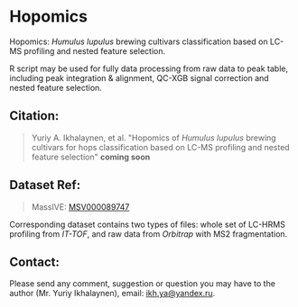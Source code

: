 # Hopomics
Hopomics: _Humulus lupulus_ brewing cultivars classification based on LC-MS profiling and nested feature selection.

R script may be used for fully data processing from raw data to peak table, including peak integration & alignment, QC-XGB signal correction and nested feature selection.

## Citation:
> Yuriy A. Ikhalaynen, et al. "Hopomics of _Humulus lupulus_ brewing cultivars for hops classification based on LC-MS profiling and nested feature selection" __coming soon__

## Dataset Ref:
> MassIVE: [MSV000089747](https://massive.ucsd.edu/ProteoSAFe/dataset.jsp?accession=MSV000089747)

Corresponding dataset contains two types of files: whole set of LC-HRMS profiling from _IT-TOF_, and raw data from _Orbitrap_ with MS2 fragmentation.

## Contact:
Please send any comment, suggestion or question you may have to the author (Mr. Yuriy Ikhalaynen), email: ikh.ya@yandex.ru.
